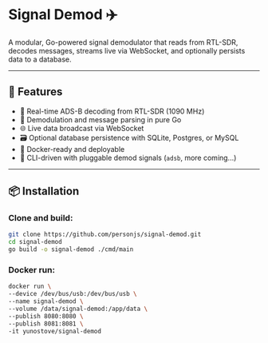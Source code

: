 # Signal Demod ✈️

A modular, Go-powered signal demodulator that reads from RTL-SDR, decodes messages, streams live via WebSocket, and optionally persists data to a database.

---

## 🚀 Features

- 📡 Real-time ADS-B decoding from RTL-SDR (1090 MHz)
- 🧠 Demodulation and message parsing in pure Go
- 🌐 Live data broadcast via WebSocket
- 🗃️ Optional database persistence with SQLite, Postgres, or MySQL
- 🐳 Docker-ready and deployable
- 🧰 CLI-driven with pluggable demod signals (`adsb`, more coming...)

---

## 📦 Installation

### Clone and build:

```bash
git clone https://github.com/personjs/signal-demod.git
cd signal-demod
go build -o signal-demod ./cmd/main
```

### Docker run:

```bash
docker run \
--device /dev/bus/usb:/dev/bus/usb \
--name signal-demod \
--volume /data/signal-demod:/app/data \
--publish 8080:8080 \
--publish 8081:8081 \
-it yunostove/signal-demod
```
